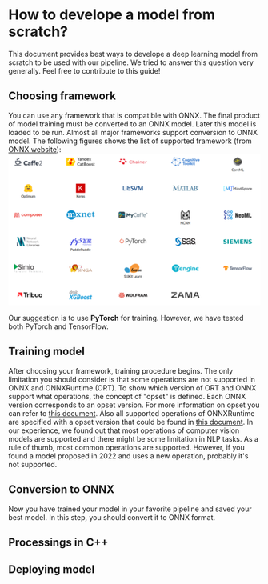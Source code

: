 # How to develope a model from scratch?
This document provides best ways to develope a deep learning model from scratch to be used with our pipeline. We tried to answer this question very generally. Feel free to contribute to this guide!

## Choosing framework
You can use any framework that is compatible with ONNX. The final product of model training must be converted to an ONNX model. Later this model is loaded to be run. Almost all major frameworks support conversion to ONNX model. The following figures shows the list of supported framework (from [ONNX website](https://onnx.ai/supported-tools.html#buildModel)):
![supported frameworks](../images/supported-frameworks.png)

Our suggestion is to use **PyTorch** for training. However, we have tested both PyTorch and TensorFlow.
## Training model
After choosing your framework, training procedure begins. The only limitation you should consider is that some operations are not supported in ONNX and ONNXRuntime (ORT). To show which version of ORT and ONNX support what operations, the concept of "opset" is defined. Each ONNX version corresponds to an opset version. For more information on opset you can refer to [this document](https://github.com/onnx/onnx/blob/main/docs/Versioning.md). Also all supported operations of ONNXRuntime are specified with a opset version that could be found in [this document](https://github.com/microsoft/onnxruntime/blob/main/docs/OperatorKernels.md). In our experience, we found out that most operations of computer vision models are supported and there might be some limitation in NLP tasks. As a rule of thumb, most common operations are supported. However, if you found a model proposed in 2022 and uses a new operation, probably it's not supported. 
## Conversion to ONNX
Now you have trained your model in your favorite pipeline and saved your best model. In this step, you should convert it to ONNX format. 
## Processings in C++

## Deploying model

